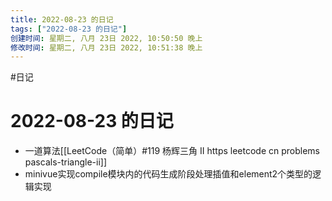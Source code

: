 ```yaml
---
title: 2022-08-23 的日记
tags: ["2022-08-23 的日记"]
创建时间: 星期二, 八月 23日 2022, 10:50:50 晚上
修改时间: 星期二, 八月 23日 2022, 10:51:38 晚上
---
```

#日记

# 2022-08-23 的日记

- 一道算法[[LeetCode（简单）#119 杨辉三角 II https leetcode cn problems pascals-triangle-ii]]
- minivue实现compile模块内的代码生成阶段处理插值和element2个类型的逻辑实现
